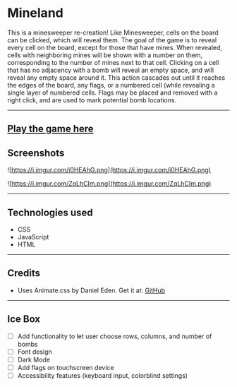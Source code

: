 # Mineland

This is a minesweeper re-creation! Like Minesweeper, cells on the board can be clicked, which will reveal them. The goal of the game is to reveal every cell on the board, except for those that have mines. When revealed, cells with neighboring mines will be shown with a number on them, corresponding to the number of mines next to that cell. Clicking on a cell that has no adjacency with a bomb will reveal an empty space, and will reveal any empty space around it. This action cascades out until it reaches the edges of the board, any flags, or a numbered cell (while revealing a single layer of numbered cells. Flags may be placed and removed with a right click, and are used to mark potential bomb locations.

---

## [Play the game here](https://davidstinson.github.io/mineland/)

## Screenshots

![https://i.imgur.com/i0HEAhG.png](https://i.imgur.com/i0HEAhG.png)

![https://i.imgur.com/ZqLhCIm.png](https://i.imgur.com/ZqLhCIm.png)

---

## Technologies used

- CSS
- JavaScript
- HTML

---

## Credits

- Uses Animate.css by Daniel Eden. Get it at: [GitHub](https://daneden.github.io/animate.css/)

---

## Ice Box

- [ ] Add functionality to let user choose rows, columns, and number of bombs
- [ ] Font design
- [ ] Dark Mode
- [ ] Add flags on touchscreen device
- [ ] Accessibility features (keyboard input, colorblind settings)
